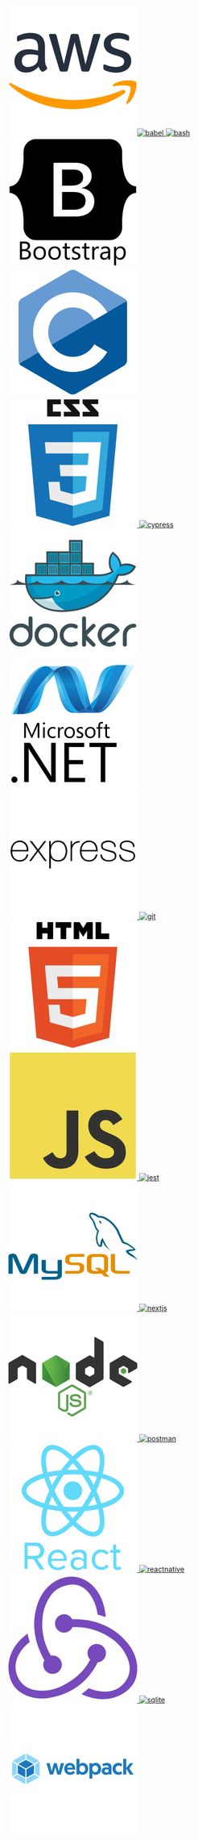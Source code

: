  [![aws](https://raw.githubusercontent.com/devicons/devicon/master/icons/amazonwebservices/amazonwebservices-original-wordmark.svg)](https://aws.amazon.com)[![babel](https://www.vectorlogo.zone/logos/babeljs/babeljs-icon.svg) ](https://babeljs.io/)[![bash](https://www.vectorlogo.zone/logos/gnu_bash/gnu_bash-icon.svg) ](https://www.gnu.org/software/bash/)[![bootstrap](https://raw.githubusercontent.com/devicons/devicon/master/icons/bootstrap/bootstrap-plain-wordmark.svg) ](https://getbootstrap.com)[![c](https://raw.githubusercontent.com/devicons/devicon/master/icons/c/c-original.svg) ](https://www.cprogramming.com/)[![css3](https://raw.githubusercontent.com/devicons/devicon/master/icons/css3/css3-original-wordmark.svg) ](https://www.w3schools.com/css/)[![cypress](https://raw.githubusercontent.com/simple-icons/simple-icons/6e46ec1fc23b60c8fd0d2f2ff46db82e16dbd75f/icons/cypress.svg) ](https://www.cypress.io)[![docker](https://raw.githubusercontent.com/devicons/devicon/master/icons/docker/docker-original-wordmark.svg) ](https://www.docker.com/)[![dotnet](https://raw.githubusercontent.com/devicons/devicon/master/icons/dot-net/dot-net-original-wordmark.svg) ](https://dotnet.microsoft.com/)[![express](https://raw.githubusercontent.com/devicons/devicon/master/icons/express/express-original-wordmark.svg) ](https://expressjs.com)[![git](https://www.vectorlogo.zone/logos/git-scm/git-scm-icon.svg) ](https://git-scm.com/)[![html5](https://raw.githubusercontent.com/devicons/devicon/master/icons/html5/html5-original-wordmark.svg) ](https://www.w3.org/html/)[![javascript](https://raw.githubusercontent.com/devicons/devicon/master/icons/javascript/javascript-original.svg) ](https://developer.mozilla.org/en-US/docs/Web/JavaScript)[![jest](https://www.vectorlogo.zone/logos/jestjsio/jestjsio-icon.svg) ](https://jestjs.io)[![mysql](https://raw.githubusercontent.com/devicons/devicon/master/icons/mysql/mysql-original-wordmark.svg) ](https://www.mysql.com/)[![nextjs](https://cdn.worldvectorlogo.com/logos/nextjs-2.svg) ](https://nextjs.org/)[![nodejs](https://raw.githubusercontent.com/devicons/devicon/master/icons/nodejs/nodejs-original-wordmark.svg) ](https://nodejs.org)[![postman](https://www.vectorlogo.zone/logos/getpostman/getpostman-icon.svg) ](https://postman.com)[![react](https://raw.githubusercontent.com/devicons/devicon/master/icons/react/react-original-wordmark.svg) ](https://reactjs.org/)[![reactnative](https://reactnative.dev/img/header_logo.svg) ](https://reactnative.dev/)[![redux](https://raw.githubusercontent.com/devicons/devicon/master/icons/redux/redux-original.svg) ](https://redux.js.org)[![sqlite](https://www.vectorlogo.zone/logos/sqlite/sqlite-icon.svg) ](https://www.sqlite.org/)[![webpack](https://raw.githubusercontent.com/devicons/devicon/d00d0969292a6569d45b06d3f350f463a0107b0d/icons/webpack/webpack-original-wordmark.svg)](https://webpack.js.org)
